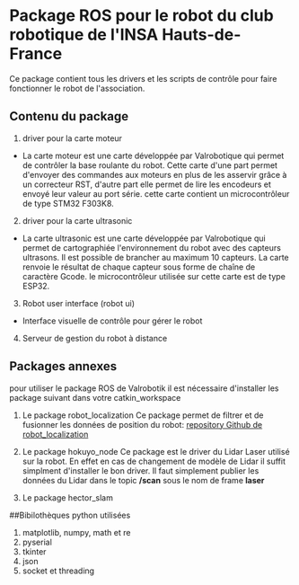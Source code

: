 # Package ROS pour le robot du club robotique de l'INSA Hauts-de-France
Ce package contient tous les drivers et les scripts de contrôle pour faire fonctionner le robot de l'association. 

## Contenu du package

1. driver pour la carte moteur
- La carte moteur est une carte développée par Valrobotique qui permet de contrôler la base roulante du robot. Cette carte 
d'une part permet d'envoyer des commandes aux moteurs en plus de les asservir grâce à un correcteur RST, d'autre part elle
permet de lire les encodeurs et envoyé leur valeur au port série. cette carte contient un microcontrôleur de type STM32 F303K8.

2. driver pour la carte ultrasonic
- La carte ultrasonic est une carte développée par Valrobotique qui permet de cartographiée l'environnement du robot avec des 
capteurs ultrasons. Il est possible de brancher au maximum 10 capteurs. La carte renvoie le résultat de chaque capteur
sous forme de chaîne de caractère Gcode. le microcontrôleur utilisée sur cette carte est de type ESP32.

3. Robot user interface (robot ui)
- Interface visuelle de contrôle pour gérer le robot

4. Serveur de gestion du robot à distance

## Packages annexes

pour utiliser le package ROS de Valrobotik il est nécessaire d'installer les package suivant dans votre catkin_workspace
1. Le package robot_localization
Ce package permet de filtrer et de fusionner les données de position du robot:
[repository Github de robot_localization](https://github.com/cra-ros-pkg/robot_localization "repository Github de robot_localization")

2. Le package hokuyo_node 
Ce package est le driver du Lidar Laser utilisé sur la robot. En effet en cas de changement de modèle de Lidar il suffit
simplment d'installer le bon driver. Il faut simplement publier les données du Lidar dans le topic **/scan** sous le nom de
frame **laser**

3. Le package hector_slam

##Bibilothèques python utilisées
1. matplotlib, numpy, math et re
2. pyserial
3. tkinter
4. json
5. socket et threading
